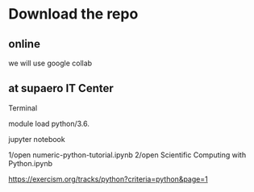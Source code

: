 # Download the repo


## online

we will use google collab

## at supaero IT Center

Terminal 

module load python/3.6. 

jupyter notebook

1/open 
numeric-python-tutorial.ipynb
2/open 
Scientific Computing with Python.ipynb

https://exercism.org/tracks/python?criteria=python&page=1

